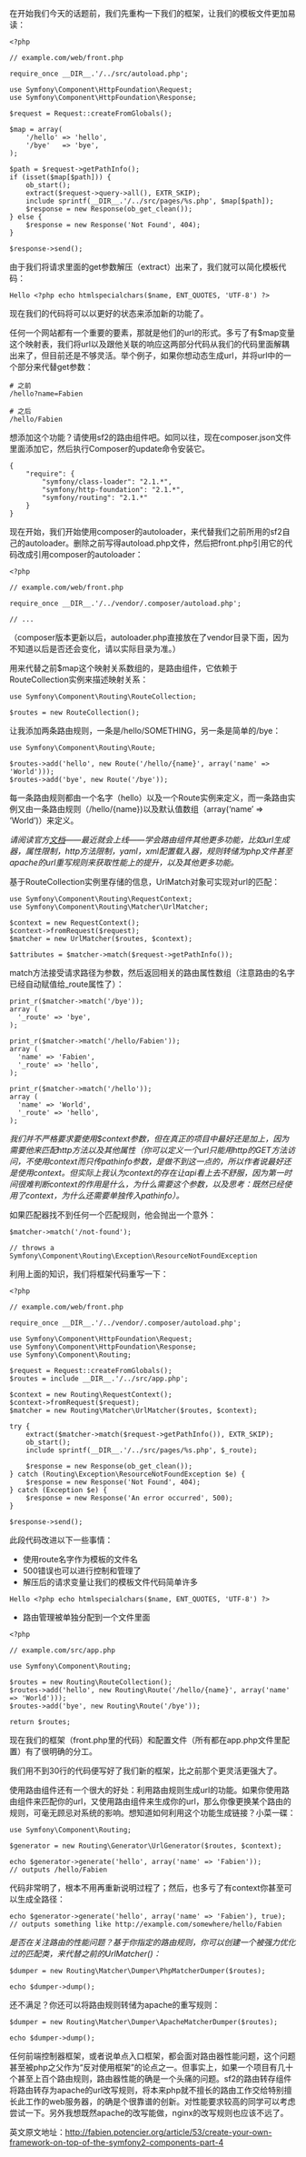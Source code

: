 在开始我们今天的话题前，我们先重构一下我们的框架，让我们的模板文件更加易读：

```
<?php
 
// example.com/web/front.php
 
require_once __DIR__.'/../src/autoload.php';
 
use Symfony\Component\HttpFoundation\Request;
use Symfony\Component\HttpFoundation\Response;
 
$request = Request::createFromGlobals();
 
$map = array(
    '/hello' => 'hello',
    '/bye'   => 'bye',
);
 
$path = $request->getPathInfo();
if (isset($map[$path])) {
    ob_start();
    extract($request->query->all(), EXTR_SKIP);
    include sprintf(__DIR__.'/../src/pages/%s.php', $map[$path]);
    $response = new Response(ob_get_clean());
} else {
    $response = new Response('Not Found', 404);
}
 
$response->send();
```

由于我们将请求里面的get参数解压（extract）出来了，我们就可以简化模板代码：

<!-- example.com/src/pages/hello.php -->
``` 
Hello <?php echo htmlspecialchars($name, ENT_QUOTES, 'UTF-8') ?>
```

现在我们的代码将可以以更好的状态来添加新的功能了。

任何一个网站都有一个重要的要素，那就是他们的url的形式。多亏了有$map变量这个映射表，我们将url以及跟他关联的响应这两部分代码从我们的代码里面解耦出来了，但目前还是不够灵活。举个例子，如果你想动态生成url，并将url中的一个部分来代替get参数：

```
# 之前
/hello?name=Fabien

# 之后
/hello/Fabien
```

想添加这个功能？请使用sf2的路由组件吧。如同以往，现在composer.json文件里面添加它，然后执行Composer的update命令安装它。

```
{
    "require": {
        "symfony/class-loader": "2.1.*",
        "symfony/http-foundation": "2.1.*",
        "symfony/routing": "2.1.*"
    }
}
```

现在开始，我们开始使用composer的autoloader，来代替我们之前所用的sf2自己的autoloader。删除之前写得autoload.php文件，然后把front.php引用它的代码改成引用composer的autoloader：

```
<?php
 
// example.com/web/front.php
 
require_once __DIR__.'/../vendor/.composer/autoload.php';
 
// ...
```

（composer版本更新以后，autoloader.php直接放在了vendor目录下面，因为不知道以后是否还会变化，请以实际目录为准。）

用来代替之前$map这个映射关系数组的，是路由组件，它依赖于RouteCollection实例来描述映射关系：

```
use Symfony\Component\Routing\RouteCollection;
 
$routes = new RouteCollection();
```

让我添加两条路由规则，一条是/hello/SOMETHING，另一条是简单的/bye：

```
use Symfony\Component\Routing\Route;
 
$routes->add('hello', new Route('/hello/{name}', array('name' => 'World')));
$routes->add('bye', new Route('/bye'));
```

每一条路由规则都由一个名字（hello）以及一个Route实例来定义，而一条路由实例又由一条路由规则（/hello/{name})以及默认值数组（array(‘name’ => ‘World’)）来定义。

*请阅读官方[文档](http://symfony.com/doc/current/components/routing.html)——最近就会上线——学会路由组件其他更多功能，比如url生成器，属性限制，http方法限制，yaml，xml配置载入器，规则转储为php文件甚至apache的url重写规则来获取性能上的提升，以及其他更多功能。*

基于RouteCollection实例里存储的信息，UrlMatch对象可实现对url的匹配：

```
use Symfony\Component\Routing\RequestContext;
use Symfony\Component\Routing\Matcher\UrlMatcher;
 
$context = new RequestContext();
$context->fromRequest($request);
$matcher = new UrlMatcher($routes, $context);
 
$attributes = $matcher->match($request->getPathInfo());
```

match方法接受请求路径为参数，然后返回相关的路由属性数组（注意路由的名字已经自动赋值给_route属性了）：

```
print_r($matcher->match('/bye'));
array (
  '_route' => 'bye',
);
 
print_r($matcher->match('/hello/Fabien'));
array (
  'name' => 'Fabien',
  '_route' => 'hello',
);
 
print_r($matcher->match('/hello'));
array (
  'name' => 'World',
  '_route' => 'hello',
);
```

*我们并不严格要求要使用$context参数，但在真正的项目中最好还是加上，因为需要他来匹配http方法以及其他属性（你可以定义一个url只能用http的GET方法访问，不使用context而只传pathinfo参数，是做不到这一点的，所以作者说最好还是使用context。但实际上我认为context的存在让api看上去不舒服，因为第一时间很难判断context的作用是什么，为什么需要这个参数，以及思考：既然已经使用了context，为什么还需要单独传入pathinfo）。*

如果匹配器找不到任何一个匹配规则，他会抛出一个意外：

```
$matcher->match('/not-found');
 
// throws a Symfony\Component\Routing\Exception\ResourceNotFoundException
```

利用上面的知识，我们将框架代码重写一下：

```
<?php
 
// example.com/web/front.php
 
require_once __DIR__.'/../vendor/.composer/autoload.php';
 
use Symfony\Component\HttpFoundation\Request;
use Symfony\Component\HttpFoundation\Response;
use Symfony\Component\Routing;
 
$request = Request::createFromGlobals();
$routes = include __DIR__.'/../src/app.php';
 
$context = new Routing\RequestContext();
$context->fromRequest($request);
$matcher = new Routing\Matcher\UrlMatcher($routes, $context);
 
try {
    extract($matcher->match($request->getPathInfo()), EXTR_SKIP);
    ob_start();
    include sprintf(__DIR__.'/../src/pages/%s.php', $_route);
 
    $response = new Response(ob_get_clean());
} catch (Routing\Exception\ResourceNotFoundException $e) {
    $response = new Response('Not Found', 404);
} catch (Exception $e) {
    $response = new Response('An error occurred', 500);
}
 
$response->send();
```

此段代码改进以下一些事情：

* 使用route名字作为模板的文件名
* 500错误也可以进行控制和管理了
* 解压后的请求变量让我们的模板文件代码简单许多

<!-- example.com/src/pages/hello.php -->
``` 
Hello <?php echo htmlspecialchars($name, ENT_QUOTES, 'UTF-8') ?>
```

* 路由管理被单独分配到一个文件里面

```
<?php
 
// example.com/src/app.php
 
use Symfony\Component\Routing;
 
$routes = new Routing\RouteCollection();
$routes->add('hello', new Routing\Route('/hello/{name}', array('name' => 'World')));
$routes->add('bye', new Routing\Route('/bye'));
 
return $routes;
```

现在我们的框架（front.php里的代码）和配置文件（所有都在app.php文件里配置）有了很明确的分工。

我们用不到30行的代码便写好了我们新的框架，比之前那个更灵活更强大了。

使用路由组件还有一个很大的好处：利用路由规则生成url的功能。如果你使用路由组件来匹配你的url，又使用路由组件来生成你的url，那么你像更换某个路由的规则，可毫无顾忌对系统的影响。想知道如何利用这个功能生成链接？小菜一碟：

```
use Symfony\Component\Routing;
 
$generator = new Routing\Generator\UrlGenerator($routes, $context);
 
echo $generator->generate('hello', array('name' => 'Fabien'));
// outputs /hello/Fabien
```

代码非常明了，根本不用再重新说明过程了；然后，也多亏了有context你甚至可以生成全路径：

```
echo $generator->generate('hello', array('name' => 'Fabien'), true);
// outputs something like http://example.com/somewhere/hello/Fabien
```

*是否在关注路由的性能问题？基于你指定的路由规则，你可以创建一个被强力优化过的匹配类，来代替之前的UrlMatcher()：*

```
$dumper = new Routing\Matcher\Dumper\PhpMatcherDumper($routes);
 
echo $dumper->dump();
```

还不满足？你还可以将路由规则转储为apache的重写规则：

```
$dumper = new Routing\Matcher\Dumper\ApacheMatcherDumper($routes);

echo $dumper->dump();
```

任何前端控制器框架，或者说单点入口框架，都会面对路由器性能问题，这个问题甚至被php之父作为“反对使用框架”的论点之一。但事实上，如果一个项目有几十个甚至上百个路由规则，路由器性能的确是一个头痛的问题。sf2的路由转存组件将路由转存为apache的url改写规则，将本来php就不擅长的路由工作交给特别擅长此工作的web服务器，的确是个很靠谱的创新。对性能要求较高的同学可以考虑尝试一下。另外我想既然apache的改写能做，nginx的改写规则也应该不远了。

英文原文地址：http://fabien.potencier.org/article/53/create-your-own-framework-on-top-of-the-symfony2-components-part-4
